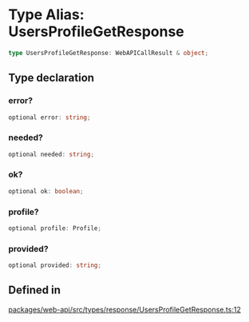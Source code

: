 # Type Alias: UsersProfileGetResponse

```ts
type UsersProfileGetResponse: WebAPICallResult & object;
```

## Type declaration

### error?

```ts
optional error: string;
```

### needed?

```ts
optional needed: string;
```

### ok?

```ts
optional ok: boolean;
```

### profile?

```ts
optional profile: Profile;
```

### provided?

```ts
optional provided: string;
```

## Defined in

[packages/web-api/src/types/response/UsersProfileGetResponse.ts:12](https://github.com/slackapi/node-slack-sdk/blob/main/packages/web-api/src/types/response/UsersProfileGetResponse.ts#L12)

